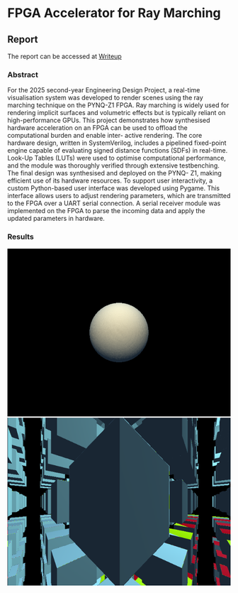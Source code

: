 # FPGA Accelerator for Ray Marching

## Report

The report can be accessed at [Writeup](LUTS_of_LUV_Report.pdf)

### Abstract

For the 2025 second-year Engineering Design Project, a real-time visualisation system was
developed to render scenes using the ray marching technique on the PYNQ-Z1 FPGA. Ray
marching is widely used for rendering implicit surfaces and volumetric effects but is typically
reliant on high-performance GPUs. This project demonstrates how synthesised hardware
acceleration on an FPGA can be used to offload the computational burden and enable inter-
active rendering.
The core hardware design, written in SystemVerilog, includes a pipelined fixed-point engine
capable of evaluating signed distance functions (SDFs) in real-time. Look-Up Tables (LUTs)
were used to optimise computational performance, and the module was thoroughly verified
through extensive testbenching. The final design was synthesised and deployed on the PYNQ-
Z1, making efficient use of its hardware resources.
To support user interactivity, a custom Python-based user interface was developed using
Pygame. This interface allows users to adjust rendering parameters, which are transmitted
to the FPGA over a UART serial connection. A serial receiver module was implemented on
the FPGA to parse the incoming data and apply the updated parameters in hardware.

### Results

![Sphere](maths-accelerator/doc/sphere_shaded.png)
![Lattice of Cubes](maths-accelerator/doc/InfSquare.png)